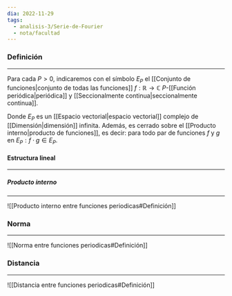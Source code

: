 ```yaml
---
dia: 2022-11-29
tags:
  - analisis-3/Serie-de-Fourier
  - nota/facultad
---
```

### Definición
---
Para cada $P > 0$, indicaremos con el símbolo $E_P$ el [[Conjunto de funciones|conjunto de todas las funciones]] $f : \mathbb{R} \to \mathbb{C}$ $P$-[[Función periódica|periódica]] y [[Seccionalmente continua|seccionalmente continua]].

Donde $E_P$ es un [[Espacio vectorial|espacio vectorial]] complejo de [[Dimensión|dimensión]] infinita. Además, es cerrado sobre el [[Producto interno|producto de funciones]], es decir: para todo par de funciones $f$ y $g$ en $E_P : f \cdot g \in E_P$.

#### Estructura lineal
---
##### Producto interno
---
![[Producto interno entre funciones periodicas#Definición]]

### Norma
---
![[Norma entre funciones periodicas#Definición]]

### Distancia
---
![[Distancia entre funciones periodicas#Definición]]
